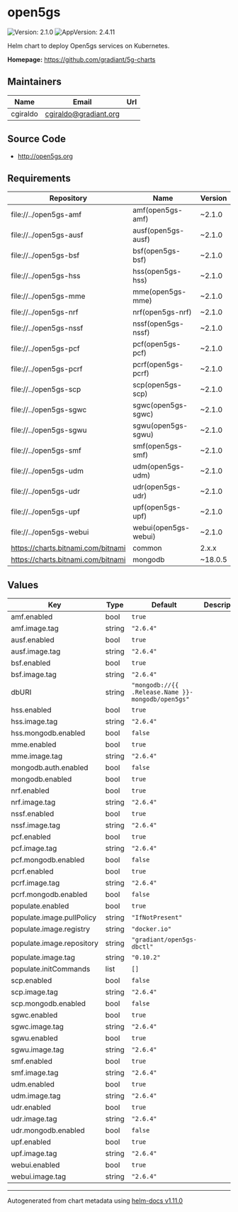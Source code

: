 # open5gs

![Version: 2.1.0](https://img.shields.io/badge/Version-2.1.0-informational?style=flat-square) ![AppVersion: 2.4.11](https://img.shields.io/badge/AppVersion-2.4.11-informational?style=flat-square)

Helm chart to deploy Open5gs services on Kubernetes.

**Homepage:** <https://github.com/gradiant/5g-charts>

## Maintainers

| Name | Email | Url |
| ---- | ------ | --- |
| cgiraldo | <cgiraldo@gradiant.org> |  |

## Source Code

* <http://open5gs.org>

## Requirements

| Repository | Name | Version |
|------------|------|---------|
| file://../open5gs-amf | amf(open5gs-amf) | ~2.1.0 |
| file://../open5gs-ausf | ausf(open5gs-ausf) | ~2.1.0 |
| file://../open5gs-bsf | bsf(open5gs-bsf) | ~2.1.0 |
| file://../open5gs-hss | hss(open5gs-hss) | ~2.1.0 |
| file://../open5gs-mme | mme(open5gs-mme) | ~2.1.0 |
| file://../open5gs-nrf | nrf(open5gs-nrf) | ~2.1.0 |
| file://../open5gs-nssf | nssf(open5gs-nssf) | ~2.1.0 |
| file://../open5gs-pcf | pcf(open5gs-pcf) | ~2.1.0 |
| file://../open5gs-pcrf | pcrf(open5gs-pcrf) | ~2.1.0 |
| file://../open5gs-scp | scp(open5gs-scp) | ~2.1.0 |
| file://../open5gs-sgwc | sgwc(open5gs-sgwc) | ~2.1.0 |
| file://../open5gs-sgwu | sgwu(open5gs-sgwu) | ~2.1.0 |
| file://../open5gs-smf | smf(open5gs-smf) | ~2.1.0 |
| file://../open5gs-udm | udm(open5gs-udm) | ~2.1.0 |
| file://../open5gs-udr | udr(open5gs-udr) | ~2.1.0 |
| file://../open5gs-upf | upf(open5gs-upf) | ~2.1.0 |
| file://../open5gs-webui | webui(open5gs-webui) | ~2.1.0 |
| https://charts.bitnami.com/bitnami | common | 2.x.x |
| https://charts.bitnami.com/bitnami | mongodb | ~18.0.5 |

## Values

| Key | Type | Default | Description |
|-----|------|---------|-------------|
| amf.enabled | bool | `true` |  |
| amf.image.tag | string | `"2.6.4"` |  |
| ausf.enabled | bool | `true` |  |
| ausf.image.tag | string | `"2.6.4"` |  |
| bsf.enabled | bool | `true` |  |
| bsf.image.tag | string | `"2.6.4"` |  |
| dbURI | string | `"mongodb://{{ .Release.Name }}-mongodb/open5gs"` |  |
| hss.enabled | bool | `true` |  |
| hss.image.tag | string | `"2.6.4"` |  |
| hss.mongodb.enabled | bool | `false` |  |
| mme.enabled | bool | `true` |  |
| mme.image.tag | string | `"2.6.4"` |  |
| mongodb.auth.enabled | bool | `false` |  |
| mongodb.enabled | bool | `true` |  |
| nrf.enabled | bool | `true` |  |
| nrf.image.tag | string | `"2.6.4"` |  |
| nssf.enabled | bool | `true` |  |
| nssf.image.tag | string | `"2.6.4"` |  |
| pcf.enabled | bool | `true` |  |
| pcf.image.tag | string | `"2.6.4"` |  |
| pcf.mongodb.enabled | bool | `false` |  |
| pcrf.enabled | bool | `true` |  |
| pcrf.image.tag | string | `"2.6.4"` |  |
| pcrf.mongodb.enabled | bool | `false` |  |
| populate.enabled | bool | `true` |  |
| populate.image.pullPolicy | string | `"IfNotPresent"` |  |
| populate.image.registry | string | `"docker.io"` |  |
| populate.image.repository | string | `"gradiant/open5gs-dbctl"` |  |
| populate.image.tag | string | `"0.10.2"` |  |
| populate.initCommands | list | `[]` |  |
| scp.enabled | bool | `false` |  |
| scp.image.tag | string | `"2.6.4"` |  |
| scp.mongodb.enabled | bool | `false` |  |
| sgwc.enabled | bool | `true` |  |
| sgwc.image.tag | string | `"2.6.4"` |  |
| sgwu.enabled | bool | `true` |  |
| sgwu.image.tag | string | `"2.6.4"` |  |
| smf.enabled | bool | `true` |  |
| smf.image.tag | string | `"2.6.4"` |  |
| udm.enabled | bool | `true` |  |
| udm.image.tag | string | `"2.6.4"` |  |
| udr.enabled | bool | `true` |  |
| udr.image.tag | string | `"2.6.4"` |  |
| udr.mongodb.enabled | bool | `false` |  |
| upf.enabled | bool | `true` |  |
| upf.image.tag | string | `"2.6.4"` |  |
| webui.enabled | bool | `true` |  |
| webui.image.tag | string | `"2.6.4"` |  |

----------------------------------------------
Autogenerated from chart metadata using [helm-docs v1.11.0](https://github.com/norwoodj/helm-docs/releases/v1.11.0)
